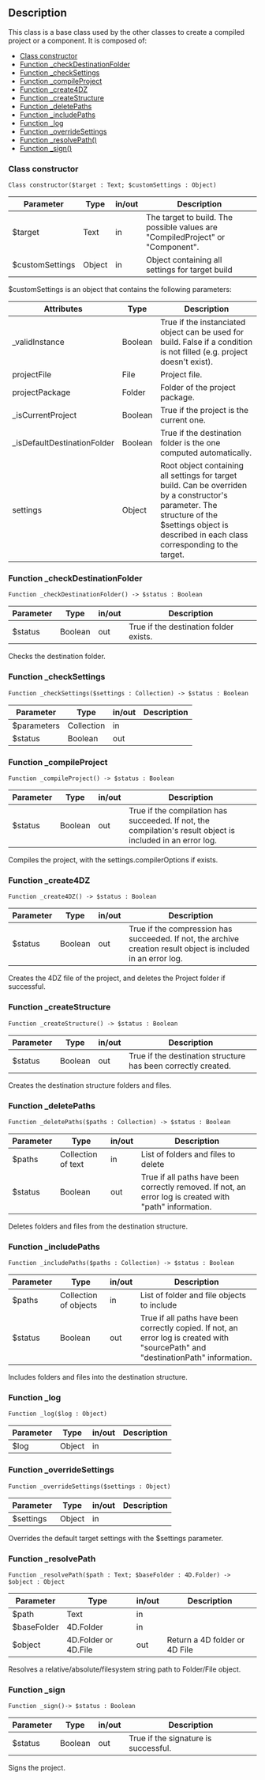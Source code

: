<!-- Type your summary here -->
## Description

This class is a base class used by the other classes to create a compiled project or a component. It is composed of:

* [Class constructor](#class-constructor)
* [Function \_checkDestinationFolder](#function-checkDestinationFolder)
* [Function \_checkSettings](#function-checkSettings)
* [Function \_compileProject](#function-compileProject)
* [Function \_create4DZ](#function-create4DZ)
* [Function \_createStructure](#function-createStructure)
* [Function \_deletePaths](#function-deletePaths)
* [Function \_includePaths](#function-includePaths)
* [Function \_log](#function-log)
* [Function \_overrideSettings](#function-overrideSettings)
* [Function \_resolvePath()](#function-resolvePath)
* [Function \_sign()](#function-sign)

### Class constructor

```4D
Class constructor($target : Text; $customSettings : Object)
```
| Parameter | Type | in/out | Description |
|---|---|---|---|
| $target | Text | in | The target to build. The possible values are "CompiledProject" or "Component". |
| $customSettings | Object | in | Object containing all settings for target build |

$customSettings is an object that contains the following parameters:

| Attributes | Type | Description |
|---|---|---|        
|\_validInstance | Boolean | True if the instanciated object can be used for build. False if a condition is not filled (e.g. project doesn't exist).|
|projectFile | File | Project file.|
|projectPackage | Folder | Folder of the project package.|
|\_isCurrentProject | Boolean | True if the project is the current one.|
|\_isDefaultDestinationFolder | Boolean | True if the destination folder is the one computed automatically.|
|settings | Object | Root object containing all settings for target build. Can be overriden by a constructor's parameter. The structure of the $settings object is described in each class corresponding to the target.|

<h3 id="function-checkDestinationFolder">Function _checkDestinationFolder</h3>

```4D
Function _checkDestinationFolder() -> $status : Boolean
```
| Parameter | Type | in/out | Description |
|---|---|---|---|
| $status | Boolean | out | True if the destination folder exists. |

Checks the destination folder.

<h3 id="function-checkSettings">Function _checkSettings</h3>

```4D
Function _checkSettings($settings : Collection) -> $status : Boolean
```
| Parameter | Type | in/out | Description |
|---|---|---|---|
| $parameters | Collection | in | |
| $status | Boolean | out |  |

<h3 id="function-compileProject">Function _compileProject</h3>

```4D
Function _compileProject() -> $status : Boolean
```
| Parameter | Type | in/out | Description |
|---|---|---|---|
| $status | Boolean | out | True if the compilation has succeeded. If not, the compilation's result object is included in an error log. |

Compiles the project, with the settings.compilerOptions if exists.

<h3 id="function-create4DZ">Function _create4DZ</h3>

```4D
Function _create4DZ() -> $status : Boolean
```
| Parameter | Type | in/out | Description |
|---|---|---|---|
| $status | Boolean | out | True if the compression has succeeded. If not, the archive creation result object is included in an error log. |

Creates  the 4DZ file of  the project, and deletes the Project folder if successful.

<h3 id="function-createStructure">Function _createStructure</h3>

```4D
Function _createStructure() -> $status : Boolean
```
| Parameter | Type | in/out | Description |
|---|---|---|---|
| $status | Boolean | out | True if the destination structure has been correctly created. |

Creates the destination structure folders and files.

<h3 id="function-deletePaths">Function _deletePaths</h3>

```4D
Function _deletePaths($paths : Collection) -> $status : Boolean
```

| Parameter | Type | in/out | Description |
|---|---|---|---|
| $paths | Collection of text | in | List of folders and files to delete |
| $status | Boolean | out |  True if all paths have been correctly removed. If not, an error log is created with "path" information. |

Deletes folders and files from the destination structure.

<h3 id="function-includePaths">Function _includePaths</h3>

```4D
Function _includePaths($paths : Collection) -> $status : Boolean
```

| Parameter | Type | in/out | Description |
|---|---|---|---|
| $paths | Collection of objects | in | List of folder and file objects to include |
| $status | Boolean | out | True if all paths have been correctly copied. If not, an error log is created with "sourcePath" and "destinationPath" information. |

Includes folders and files into the destination structure.

<h3 id="function-log">Function _log</h3>

```4D
Function _log($log : Object)
```
| Parameter | Type | in/out | Description |
|---|---|---|---|
| $log | Object | in |  |

<h3 id="function-overrideSettings">Function _overrideSettings</h3>

```4D
Function _overrideSettings($settings : Object)
```
| Parameter | Type | in/out | Description |
|---|---|---|---|
| $settings | Object | in |  |

Overrides the default target settings with the $settings parameter.

<h3 id="function-resolvePath">Function _resolvePath</h3>

```4D
Function _resolvePath($path : Text; $baseFolder : 4D.Folder) -> $object : Object
```
| Parameter | Type | in/out | Description |
|---|---|---|---|
| $path | Text | in |  |
| $baseFolder | 4D.Folder | in |  |
| $object | 4D.Folder or 4D.File | out | Return a 4D folder or 4D File |

Resolves a relative/absolute/filesystem string path to Folder/File object.

<h3 id="function-sign">Function _sign</h3>

```4D
Function _sign()-> $status : Boolean
```
| Parameter | Type | in/out | Description |
|---|---|---|---|
| $status | Boolean | out | True if the signature is successful. |

Signs the project.
